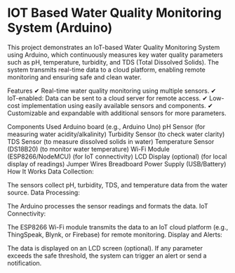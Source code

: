 # IOT Based Water Quality Monitoring System (Arduino)
This project demonstrates an IoT-based Water Quality Monitoring System using Arduino, which continuously measures key water quality parameters such as pH, temperature, turbidity, and TDS (Total Dissolved Solids). The system transmits real-time data to a cloud platform, enabling remote monitoring and ensuring safe and clean water.

Features
✔ Real-time water quality monitoring using multiple sensors.
✔ IoT-enabled: Data can be sent to a cloud server for remote access.
✔ Low-cost implementation using easily available sensors and components.
✔ Customizable and expandable with additional sensors for more parameters.

Components Used
Arduino board (e.g., Arduino Uno)
pH Sensor (for measuring water acidity/alkalinity)
Turbidity Sensor (to check water clarity)
TDS Sensor (to measure dissolved solids in water)
Temperature Sensor (DS18B20) (to monitor water temperature)
Wi-Fi Module (ESP8266/NodeMCU) (for IoT connectivity)
LCD Display (optional) (for local display of readings)
Jumper Wires
Breadboard
Power Supply (USB/Battery)
How It Works
Data Collection:

The sensors collect pH, turbidity, TDS, and temperature data from the water source.
Data Processing:

The Arduino processes the sensor readings and formats the data.
IoT Connectivity:

The ESP8266 Wi-Fi module transmits the data to an IoT cloud platform (e.g., ThingSpeak, Blynk, or Firebase) for remote monitoring.
Display and Alerts:

The data is displayed on an LCD screen (optional).
If any parameter exceeds the safe threshold, the system can trigger an alert or send a notification.
